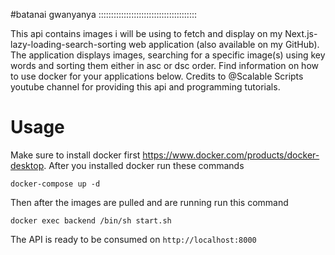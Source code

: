 #batanai gwanyanya :::::::::::::::::::::::::::::::::::::::

This api contains images i will be using to fetch and display on my Next.js-lazy-loading-search-sorting web application (also available on my GitHub). The application displays images, searching for a specific image(s) using key words and sorting them either in asc or dsc order. Find information on how to use docker for your applications below. Credits to @Scalable Scripts youtube channel for providing this api and programming tutorials.



# Usage

Make sure to install docker first https://www.docker.com/products/docker-desktop. After you installed docker run these commands

```
docker-compose up -d
```
Then after the images are pulled and are running run this command
```
docker exec backend /bin/sh start.sh
```
The API is ready to be consumed on `http://localhost:8000`
